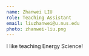 ```yaml
---
name: Zhanwei LIU
role: Teaching Assistant
email: liuzhanwei@u.nus.edu
photo: zhanwei-liu.png
---
```


I like teaching Energy Science!

